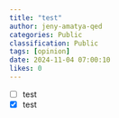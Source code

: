 ```yaml
---
title: "test"
author: jeny-amatya-qed
categories: Public
classification: Public
tags: [opinion]
date: 2024-11-04 07:00:10 
likes: 0
---
```


* [ ] test 
* [x] test